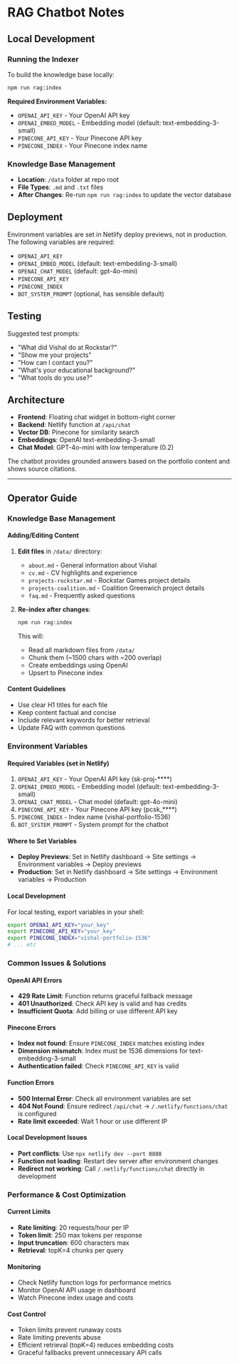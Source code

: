 # RAG Chatbot Notes

## Local Development

### Running the Indexer

To build the knowledge base locally:

```bash
npm run rag:index
```

**Required Environment Variables:**
- `OPENAI_API_KEY` - Your OpenAI API key
- `OPENAI_EMBED_MODEL` - Embedding model (default: text-embedding-3-small)
- `PINECONE_API_KEY` - Your Pinecone API key
- `PINECONE_INDEX` - Your Pinecone index name

### Knowledge Base Management

- **Location**: `/data` folder at repo root
- **File Types**: `.md` and `.txt` files
- **After Changes**: Re-run `npm run rag:index` to update the vector database

## Deployment

Environment variables are set in Netlify deploy previews, not in production. The following variables are required:

- `OPENAI_API_KEY`
- `OPENAI_EMBED_MODEL` (default: text-embedding-3-small)
- `OPENAI_CHAT_MODEL` (default: gpt-4o-mini)
- `PINECONE_API_KEY`
- `PINECONE_INDEX`
- `BOT_SYSTEM_PROMPT` (optional, has sensible default)

## Testing

Suggested test prompts:
- "What did Vishal do at Rockstar?"
- "Show me your projects"
- "How can I contact you?"
- "What's your educational background?"
- "What tools do you use?"

## Architecture

- **Frontend**: Floating chat widget in bottom-right corner
- **Backend**: Netlify function at `/api/chat`
- **Vector DB**: Pinecone for similarity search
- **Embeddings**: OpenAI text-embedding-3-small
- **Chat Model**: GPT-4o-mini with low temperature (0.2)

The chatbot provides grounded answers based on the portfolio content and shows source citations.

---

## Operator Guide

### Knowledge Base Management

#### Adding/Editing Content
1. **Edit files** in `/data/` directory:
   - `about.md` - General information about Vishal
   - `cv.md` - CV highlights and experience
   - `projects-rockstar.md` - Rockstar Games project details
   - `projects-coalition.md` - Coalition Greenwich project details
   - `faq.md` - Frequently asked questions

2. **Re-index after changes**:
   ```bash
   npm run rag:index
   ```
   This will:
   - Read all markdown files from `/data/`
   - Chunk them (~1500 chars with ~200 overlap)
   - Create embeddings using OpenAI
   - Upsert to Pinecone index

#### Content Guidelines
- Use clear H1 titles for each file
- Keep content factual and concise
- Include relevant keywords for better retrieval
- Update FAQ with common questions

### Environment Variables

#### Required Variables (set in Netlify)
1. `OPENAI_API_KEY` - Your OpenAI API key (sk-proj-****)
2. `OPENAI_EMBED_MODEL` - Embedding model (default: text-embedding-3-small)
3. `OPENAI_CHAT_MODEL` - Chat model (default: gpt-4o-mini)
4. `PINECONE_API_KEY` - Your Pinecone API key (pcsk_****)
5. `PINECONE_INDEX` - Index name (vishal-portfolio-1536)
6. `BOT_SYSTEM_PROMPT` - System prompt for the chatbot

#### Where to Set Variables
- **Deploy Previews**: Set in Netlify dashboard → Site settings → Environment variables → Deploy previews
- **Production**: Set in Netlify dashboard → Site settings → Environment variables → Production

#### Local Development
For local testing, export variables in your shell:
```bash
export OPENAI_API_KEY="your_key"
export PINECONE_API_KEY="your_key"
export PINECONE_INDEX="vishal-portfolio-1536"
# ... etc
```

### Common Issues & Solutions

#### OpenAI API Errors
- **429 Rate Limit**: Function returns graceful fallback message
- **401 Unauthorized**: Check API key is valid and has credits
- **Insufficient Quota**: Add billing or use different API key

#### Pinecone Errors
- **Index not found**: Ensure `PINECONE_INDEX` matches existing index
- **Dimension mismatch**: Index must be 1536 dimensions for text-embedding-3-small
- **Authentication failed**: Check `PINECONE_API_KEY` is valid

#### Function Errors
- **500 Internal Error**: Check all environment variables are set
- **404 Not Found**: Ensure redirect `/api/chat` → `/.netlify/functions/chat` is configured
- **Rate limit exceeded**: Wait 1 hour or use different IP

#### Local Development Issues
- **Port conflicts**: Use `npx netlify dev --port 8888`
- **Function not loading**: Restart dev server after environment changes
- **Redirect not working**: Call `/.netlify/functions/chat` directly in development

### Performance & Cost Optimization

#### Current Limits
- **Rate limiting**: 20 requests/hour per IP
- **Token limit**: 250 max tokens per response
- **Input truncation**: 600 characters max
- **Retrieval**: topK=4 chunks per query

#### Monitoring
- Check Netlify function logs for performance metrics
- Monitor OpenAI API usage in dashboard
- Watch Pinecone index usage and costs

#### Cost Control
- Token limits prevent runaway costs
- Rate limiting prevents abuse
- Efficient retrieval (topK=4) reduces embedding costs
- Graceful fallbacks prevent unnecessary API calls
